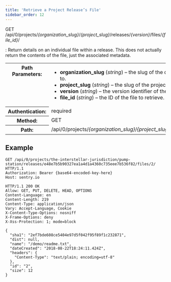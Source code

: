 ```yaml
---
title: 'Retrieve a Project Release’s File'
sidebar_order: 12
---
```


GET /api/0/projects/_{organization_slug}_/_{project_slug}_/releases/_{version}_/files/_{file_id}_/

: Return details on an individual file within a release. This does not actually return the contents of the file, just the associated metadata.

  <table class="table"><tbody valign="top"><tr><th>Path Parameters:</th><td><ul><li><strong>organization_slug</strong> (<em>string</em>) – the slug of the organization the release belongs to.</li><li><strong>project_slug</strong> (<em>string</em>) – the slug of the project to retrieve the file of.</li><li><strong>version</strong> (<em>string</em>) – the version identifier of the release.</li><li><strong>file_id</strong> (<em>string</em>) – the ID of the file to retrieve.</li></ul></td></tr><tr><th>Authentication:</th><td>required</td></tr><tr><th>Method:</th><td>GET</td></tr><tr><th>Path:</th><td>/api/0/projects/<em>{organization_slug}</em>/<em>{project_slug}</em>/releases/<em>{version}</em>/files/<em>{file_id}</em>/</td></tr></tbody></table>

## Example

```http
GET /api/0/projects/the-interstellar-jurisdiction/pump-station/releases/e48e7b5b90327ea1a4d1a4360c735eee7b536f82/files/2/ HTTP/1.1
Authorization: Bearer {base64-encoded-key-here}
Host: sentry.io
```

```http
HTTP/1.1 200 OK
Allow: GET, PUT, DELETE, HEAD, OPTIONS
Content-Language: en
Content-Length: 219
Content-Type: application/json
Vary: Accept-Language, Cookie
X-Content-Type-Options: nosniff
X-Frame-Options: deny
X-Xss-Protection: 1; mode=block

{
  "sha1": "2ef7bde608ce5404e97d5f042f95f89f1c232871",
  "dist": null,
  "name": "/demo/readme.txt",
  "dateCreated": "2018-08-22T18:24:11.424Z",
  "headers": {
    "Content-Type": "text/plain; encoding=utf-8"
  },
  "id": "2",
  "size": 12
}
```
